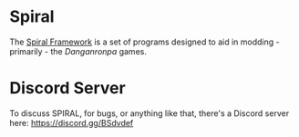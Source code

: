 # Spiral
The [Spiral Framework](https://spiralframework.info/) is a set of programs designed to aid in modding - primarily - the *Danganronpa* games.

# Discord Server
To discuss SPIRAL, for bugs, or anything like that, there's a Discord server here: https://discord.gg/BSdvdef
